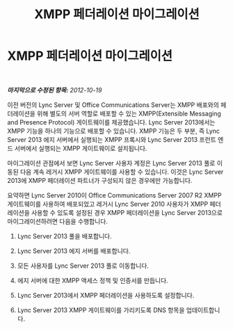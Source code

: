 ﻿---
title: XMPP 페더레이션 마이그레이션
TOCTitle: XMPP 페더레이션 마이그레이션
ms:assetid: b8d2b4b9-d0ed-4b48-820a-2c257fbdd2fb
ms:mtpsurl: https://technet.microsoft.com/ko-kr/library/JJ721861(v=OCS.15)
ms:contentKeyID: 49885943
ms.date: 08/24/2015
mtps_version: v=OCS.15
ms.translationtype: HT
---

# XMPP 페더레이션 마이그레이션

 

_**마지막으로 수정된 항목:** 2012-10-19_

이전 버전의 Lync Server 및 Office Communications Server는 XMPP 배포와의 페더레이션을 위해 별도의 서버 역할로 배포할 수 있는 XMPP(Extensible Messaging and Presence Protocol) 게이트웨이를 제공했습니다. Lync Server 2013에서는 XMPP 기능을 하나의 기능으로 배포할 수 있습니다. XMPP 기능은 두 부분, 즉 Lync Server 2013 에지 서버에서 실행되는 XMPP 프록시와 Lync Server 2013 프런트 엔드 서버에서 실행되는 XMPP 게이트웨이로 설치됩니다.

마이그레이션 관점에서 보면 Lync Server 사용자 계정은 Lync Server 2013 풀로 이동된 다음 계속 레거시 XMPP 게이트웨이를 사용할 수 있습니다. 이것은 Lync Server 2013에 XMPP 페더레이션 파트너가 구성되지 않은 경우에만 가능합니다.

요약하면 Lync Server 2010이 Office Communications Server 2007 R2 XMPP 게이트웨이를 사용하여 배포되었고 레거시 Lync Server 2010 사용자가 XMPP 페더레이션을 사용할 수 있도록 설정된 경우 XMPP 페더레이션을 Lync Server 2013으로 마이그레이션하려면 다음을 수행합니다.

1.  Lync Server 2013 풀을 배포합니다.

2.  Lync Server 2013 에지 서버를 배포합니다.

3.  모든 사용자를 Lync Server 2013 풀로 이동합니다.

4.  에지 서버에 대한 XMPP 액세스 정책 및 인증서를 만듭니다.

5.  Lync Server 2013에서 XMPP 페더레이션을 사용하도록 설정합니다.

6.  Lync Server 2013 XMPP 게이트웨이를 가리키도록 DNS 항목을 업데이트합니다.


